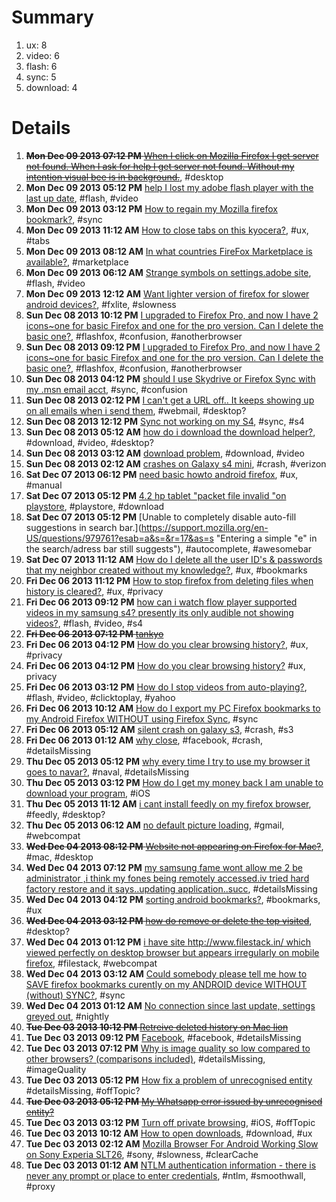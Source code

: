 # Summary
1. ux: 8
1. video: 6
1. flash: 6
1. sync: 5
1. download: 4

# Details
1. ~~**Mon Dec 09 2013 07:12 PM** [When I click on Mozilla Firefox I get server not found. When I ask for help I get server not found. Without my intention visual bee is in background.](https://support.mozilla.org/en-US/questions/979910?esab=a&s=&r=0&as=s "I recently responded to a prompt to upgrade Mozilla Firefox and started see..")~~, #desktop
1. **Mon Dec 09 2013 05:12 PM** [help I lost my adobe flash player with the last up date](https://support.mozilla.org/en-US/questions/979908?esab=a&s=&r=1&as=s "with the last up date Firefox 26 my adobe flash player. I have down loaded .."), #flash, #video
1. **Mon Dec 09 2013 03:12 PM** [How to regain my Mozilla firefox bookmark?](https://support.mozilla.org/en-US/questions/979896?esab=a&s=&r=2&as=s "After format my mobile,i try to reinstall again but the bookmark data is go.."), #sync
1. **Mon Dec 09 2013 11:12 AM** [How to close tabs on this kyocera?](https://support.mozilla.org/en-US/questions/979877?esab=a&s=&r=3&as=s "When  I go to a website and try to c
Open a link the phone says O must clos.."), #ux, #tabs
1. **Mon Dec 09 2013 08:12 AM** [In what countries  FireFox Marketplace is available?](https://support.mozilla.org/en-US/questions/979858?esab=a&s=&r=4&as=s "can i enter the  firefox marketplace (for downloading the app)  from any co.."), #marketplace
1. **Mon Dec 09 2013 06:12 AM** [Strange symbols on settings.adobe site](https://support.mozilla.org/en-US/questions/979849?esab=a&s=&r=5&as=s "Dear Sir or Madam"), #flash, #video
1. **Mon Dec 09 2013 12:12 AM** [Want lighter version of firefox for slower android devices?](https://support.mozilla.org/en-US/questions/979839?esab=a&s=&r=6&as=s "I want light version of firefox for slow android devices."), #fxlite, #slowness
1. **Sun Dec 08 2013 10:12 PM** [I upgraded to Firefox Pro, and now I have 2 icons~one for basic Firefox and one for the pro version. Can I delete the basic one?](https://support.mozilla.org/en-US/questions/979833?esab=a&s=&r=7&as=s "Thanks James for your reply! I meant Flashfox. I have the Flashfox browser .."), #flashfox, #confusion, #anotherbrowser
1. **Sun Dec 08 2013 09:12 PM** [I upgraded to Firefox Pro, and now I have 2 icons~one for basic Firefox and one for the pro version. Can I delete the basic one?](https://support.mozilla.org/en-US/questions/979831?esab=a&s=&r=8&as=s "Just don't want to mess up by deleting the original Firefox and have to pay.."), #flashfox, #confusion, #anotherbrowser
1. **Sun Dec 08 2013 04:12 PM** [should I use Skydrive or Firefox Sync  with my .msn email acct](https://support.mozilla.org/en-US/questions/979816?esab=a&s=&r=9&as=s "I just got a smartphone (Samsung Note 3) and have been trying to sync.  As .."), #sync, #confusion
1. **Sun Dec 08 2013 02:12 PM** [I can't get a URL off.. It keeps showing up on all emails when i send them](https://support.mozilla.org/en-US/questions/979800?esab=a&s=&r=10&as=s "URL KEEPS POPPING UP WHEN I SEND EMAILS"), #webmail, #desktop?
1. **Sun Dec 08 2013 12:12 PM** [Sync not working on my S4](https://support.mozilla.org/en-US/questions/979803?esab=a&s=&r=11&as=s "Hi. I've been using FF on my laptop and desktop for 8 years now and hence I.."), #sync, #s4
1. **Sun Dec 08 2013 05:12 AM** [how do i download the download helper?](https://support.mozilla.org/en-US/questions/979779?esab=a&s=&r=12&as=s "Heelp"), #download, #video, #desktop?
1. **Sun Dec 08 2013 03:12 AM** [download problem](https://support.mozilla.org/en-US/questions/979774?esab=a&s=&r=13&as=s "I m unable to download any file like vedio, apps,etc. why? pls suggest me, .."), #download, #video
1. **Sun Dec 08 2013 02:12 AM** [crashes on Galaxy s4 mini](https://support.mozilla.org/en-US/questions/979773?esab=a&s=&r=14&as=s "My phone crashed within a day of installing. Verizon person told me it was .."), #crash, #verizon
1. **Sat Dec 07 2013 06:12 PM** [need basic howto android firefox](https://support.mozilla.org/en-US/questions/979766?esab=a&s=&r=15&as=s "so completely nonintuitive application.  need basic intro howto."), #ux, #manual
1. **Sat Dec 07 2013 05:12 PM** [4.2 hp tablet "packet file invalid "on playstore](https://support.mozilla.org/en-US/questions/979762?esab=a&s=&r=16&as=s "Trying to download ap getting error in subject line above. Help! Lol"), #playstore, #download
1. **Sat Dec 07 2013 05:12 PM** [Unable to completely disable auto-fill suggestions in search bar.](https://support.mozilla.org/en-US/questions/979761?esab=a&s=&r=17&as=s "Entering a simple "e" in the search/adress bar still suggests"), #autocomplete, #awesomebar
1. **Sat Dec 07 2013 11:12 AM** [How do I delete all the user ID's & passwords that my neighbor created without my knowledge?](https://support.mozilla.org/en-US/questions/979735?esab=a&s=&r=18&as=s "My neighbor is a very sneaky & untrustworthy individual! She asked to use m.."), #ux, #bookmarks
1. **Fri Dec 06 2013 11:12 PM** [How to stop firefox from deleting files when history is cleared?](https://support.mozilla.org/en-US/questions/979706?esab=a&s=&r=19&as=s "I cleared my History and firefox deleted my downloaded files from internal .."), #ux, #privacy
1. **Fri Dec 06 2013 09:12 PM** [how can i watch flow player supported videos in my samsung s4? presently its only audible not showing videos?](https://support.mozilla.org/en-US/questions/979701?esab=a&s=&r=20&as=s "I am using samsung s4"), #flash, #video, #s4
1. ~~**Fri Dec 06 2013 07:12 PM** [tankyo](https://support.mozilla.org/en-US/questions/979695?esab=a&s=&r=21&as=s "Gahoa")~~
1. **Fri Dec 06 2013 04:12 PM** [How do you clear browsing history?](https://support.mozilla.org/en-US/questions/979689?esab=a&s=&r=22&as=s "locking this thread as duplicate, please continue at"), #ux, #privacy
1. **Fri Dec 06 2013 04:12 PM** [How do you clear browsing history?](https://support.mozilla.org/en-US/questions/979688?esab=a&s=&r=23&as=s "I do not know how to clear  my browsing history.  Can you please help me?") #ux, privacy
1. **Fri Dec 06 2013 03:12 PM** [How do I stop videos from auto-playing?](https://support.mozilla.org/en-US/questions/979685?esab=a&s=&r=24&as=s "Yahoo decided to follow the herd of those annoying advertisements and banne.."), #flash, #video, #clicktoplay, #yahoo
1. **Fri Dec 06 2013 10:12 AM** [How do I export my PC Firefox bookmarks to my Android Firefox WITHOUT using Firefox Sync](https://support.mozilla.org/en-US/questions/979658?esab=a&s=&r=25&as=s "I do not wish to go through the laborious, poorly described process of inst.."), #sync
1. **Fri Dec 06 2013 05:12 AM** [silent crash on galaxy s3](https://support.mozilla.org/en-US/questions/979620?esab=a&s=&r=26&as=s "firefox seems to crash silently after some time of browsing.  the crash rep.."), #crash, #s3
1. **Fri Dec 06 2013 01:12 AM** [why close](https://support.mozilla.org/en-US/questions/979615?esab=a&s=&r=27&as=s "please open fb thanks you help me"), #facebook, #crash, #detailsMissing
1. **Thu Dec 05 2013 05:12 PM** [why every time I try to use my browser it goes to navar?](https://support.mozilla.org/en-US/questions/979588?esab=a&s=&r=28&as=s "I set my page to Google,  but it still goes to naval, in a different langua.."), #naval, #detailsMissing
1. **Thu Dec 05 2013 03:12 PM** [How do I get my money back I am unable to download your program](https://support.mozilla.org/en-US/questions/979582?esab=a&s=&r=29&as=s "Since my iPad will not down load the program I am requesting my money back..."), #iOS
1. **Thu Dec 05 2013 11:12 AM** [i cant install feedly on my firefox browser](https://support.mozilla.org/en-US/questions/979567?esab=a&s=&r=31&as=s "I have installed latest application of Firefox but new m unable 2 download .."), #feedly, #desktop?
1. **Thu Dec 05 2013 06:12 AM** [no default picture loading](https://support.mozilla.org/en-US/questions/979536?esab=a&s=&r=32&as=s "it is quite difficult to enjoy defualt picture loading feature in gmail. pl.."), #gmail, #webcompat
1. ~~**Wed Dec 04 2013 08:12 PM** [Website not appearing on Firefox for Mac?](https://support.mozilla.org/en-US/questions/979508?esab=a&s=&r=33&as=s "My company has just launched our new website")~~, #mac, #desktop
1. **Wed Dec 04 2013 07:12 PM** [my samsung fame wont allow me 2 be administrator ,i think my fones being remotely accessed.iv tried hard factory restore and it says..updating application..succ](https://support.mozilla.org/en-US/questions/979500?esab=a&s=&r=34&as=s "..succesfully updated application.. applying multi csc..installing multi cs.."), #detailsMissing
1. **Wed Dec 04 2013 04:12 PM** [sorting android bookmarks?](https://support.mozilla.org/en-US/questions/979489?esab=a&s=&r=35&as=s "how can I sort bookmarks on my phone?"), #bookmarks, #ux
1. ~~**Wed Dec 04 2013 03:12 PM** [how do remove or delete the top visited](https://support.mozilla.org/en-US/questions/979487?esab=a&s=&r=36&as=s "unsure how to delete the top visited tabs")~~, #desktop?
1. **Wed Dec 04 2013 01:12 PM** [i have site http://www.filestack.in/ which viewed perfectly on desktop browser but appears irregularly on mobile firefox](https://support.mozilla.org/en-US/questions/979479?esab=a&s=&r=37&as=s "i have site"), #filestack, #webcompat
1. **Wed Dec 04 2013 03:12 AM** [Could somebody please tell me how to SAVE firefox bookmarks curently on my ANDROID device WITHOUT (without) SYNC?](https://support.mozilla.org/en-US/questions/979435?esab=a&s=&r=38&as=s "Android 2.3
Firefox: NIGHTLY, 
NEED TO BE ABLE TO ACCESS THEM LATER (indeed)"), #sync
1. **Wed Dec 04 2013 01:12 AM** [No connection since last update, settings greyed out](https://support.mozilla.org/en-US/questions/979423?esab=a&s=&r=39&as=s "anyone the same problem ?
i try to connect to any website but there is no l.."), #nightly
1. ~~**Tue Dec 03 2013 10:12 PM** [Retreive deleted history on Mac lion](https://support.mozilla.org/en-US/questions/979419?esab=a&s=&r=40&as=s "Hello I am running lion on my Mac with Firefox, and I really need a easy wa..")~~
1. **Tue Dec 03 2013 09:12 PM** [Facebook](https://support.mozilla.org/en-US/questions/979417?esab=a&s=&r=41&as=s "Facebook"), #facebook, #detailsMissing
1. **Tue Dec 03 2013 07:12 PM** [Why is image quality so low compared to other browsers? (comparisons included)](https://support.mozilla.org/en-US/questions/979411?esab=a&s=&r=42&as=s "Image quality of small thumbnails seems to be really lacking in Firefox com.."), #detailsMissing, #imageQuality
1. **Tue Dec 03 2013 05:12 PM** [How fix a problem of unrecognised entity](https://support.mozilla.org/en-US/questions/979403?esab=a&s=&r=43&as=s "I installed whatsapp in my x-2 device but when i try to open it says unreco..") #detailsMissing, #offTopic?
1. ~~**Tue Dec 03 2013 05:12 PM** [My Whatsapp error issued by unrecognised entity?](https://support.mozilla.org/en-US/questions/979402?esab=a&s=&r=44&as=s "I installed whatsapp in my x 2 phone but when i try to open it says error,i..")~~
1. **Tue Dec 03 2013 03:12 PM** [Turn off private browsing](https://support.mozilla.org/en-US/questions/979396?esab=a&s=&r=45&as=s "I need to turn off private browsing I've tried everything PLS help as I can.."), #iOS, #offTopic
1. **Tue Dec 03 2013 10:12 AM** [How to open downloads](https://support.mozilla.org/en-US/questions/979365?esab=a&s=&r=46&as=s "How can i view downloads"), #download, #ux
1. **Tue Dec 03 2013 02:12 AM** [Mozilla Browser For Android Working Slow on Sony Experia SLT26](https://support.mozilla.org/en-US/questions/979332?esab=a&s=&r=47&as=s "I am using Sony Experia SLT26 smartphone but my problem is Mozilla Firefox .."), #sony, #slowness, #clearCache
1. **Tue Dec 03 2013 01:12 AM** [NTLM authentication information - there is never any prompt or place to enter credentials](https://support.mozilla.org/en-US/questions/979329?esab=a&s=&r=48&as=s "We are testing using Android tablets in our current IT infrastructure and w.."), #ntlm, #smoothwall, #proxy


